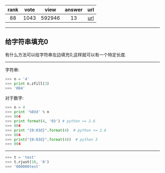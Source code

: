 
| rank | vote | view | answer | url |
|:-:|:-:|:-:|:-:|:-:|
|88|1043|592946|13| [url](http://stackoverflow.com/questions/339007/nicest-way-to-pad-zeroes-to-a-string) |
***

## 给字符串填充0

有什么方法可以给字符串左边填充0,这样就可以有一个特定长度.

***

字符串:

```python
>>> n = '4'
>>> print n.zfill(3)
>>> '004'
```

对于数字:

```python
>>> n = 4
>>> print '%03d' % n
>>> 004
>>> print format(4, '03') # python >= 2.6
>>> 004
>>> print "{0:03d}".format(4)  # python >= 2.6
>>> 004
>>> print("{0:03d}".format(4))  # python 3
>>> 004
```

***

```python
>>> t = 'test'
>>> t.rjust(10, '0')
>>> '000000test'
```

